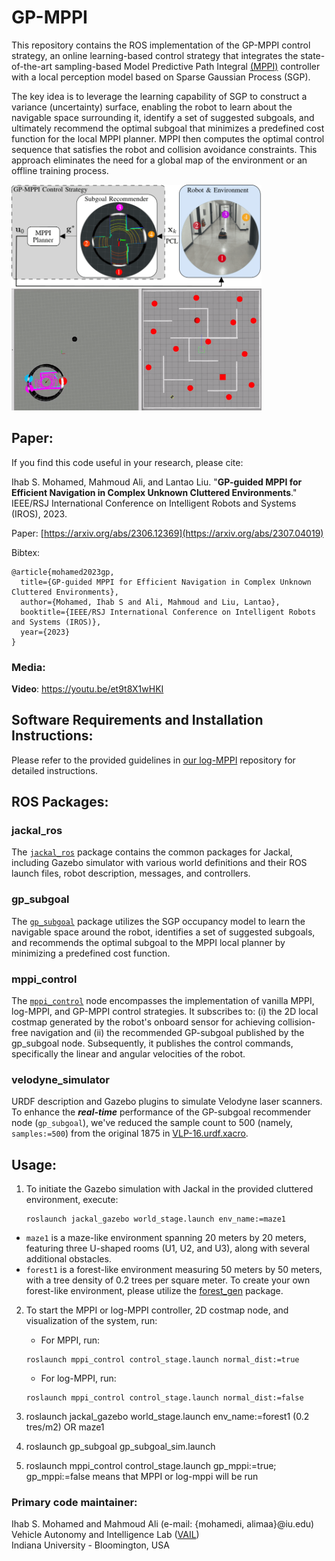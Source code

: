 # GP-MPPI

This repository contains the ROS implementation of the GP-MPPI control strategy, an online learning-based control strategy that integrates the state-of-the-art sampling-based Model Predictive Path Integral [(MPPI)](https://arc.aiaa.org/doi/pdf/10.2514/1.G001921) controller with a local perception model based on Sparse Gaussian Process (SGP).

The key idea is to leverage the learning capability of SGP to construct a variance (uncertainty) surface, enabling the robot to learn about the navigable space surrounding it, identify a set of suggested subgoals, and ultimately recommend the optimal subgoal that minimizes a predefined cost function for the local MPPI planner. MPPI then computes the optimal control sequence that satisfies the robot and collision avoidance constraints. This approach eliminates the need for a global map of the environment or an offline training process.

<img src="media/GP-MPPI-Architecture.png" alt="GP-MPPI-Architecture" width="400"> <img src="media/MU1_SM_T2_2x.gif" alt="Maze 1, Sample Mode (SM)" width="400">

## Paper:

If you find this code useful in your research, please cite:

Ihab S. Mohamed, Mahmoud Ali, and Lantao Liu. "**GP-guided MPPI for Efficient Navigation in Complex Unknown Cluttered Environments**." IEEE/RSJ International Conference on Intelligent Robots and Systems (IROS), 2023.

Paper: [https://arxiv.org/abs/2306.12369](https://arxiv.org/abs/2307.04019)

Bibtex:
```
@article{mohamed2023gp,
  title={GP-guided MPPI for Efficient Navigation in Complex Unknown Cluttered Environments},
  author={Mohamed, Ihab S and Ali, Mahmoud and Liu, Lantao},
  booktitle={IEEE/RSJ International Conference on Intelligent Robots and Systems (IROS)},
  year={2023}
}
```

### Media:
**Video**: https://youtu.be/et9t8X1wHKI

## Software Requirements and Installation Instructions:
 Please refer to the provided guidelines in [our log-MPPI](https://github.com/IhabMohamed/log-MPPI_ros#software-requirements) repository for detailed instructions. 

## ROS Packages:

### jackal_ros
The [`jackal_ros`](https://github.com/IhabMohamed/GP-MPPI/tree/main/jackal_ros) package contains the common packages for Jackal, including Gazebo simulator with various world definitions and their ROS launch files, robot description, messages, and controllers. 

### gp_subgoal
The [`gp_subgoal`](https://github.com/IhabMohamed/GP-MPPI/tree/main/gp_subgoal) package utilizes the SGP occupancy model to learn the navigable space around the robot, identifies a set of suggested subgoals, and recommends the optimal subgoal to the MPPI local planner by minimizing a predefined cost function.

### mppi_control
The [`mppi_control`](https://github.com/IhabMohamed/GP-MPPI/tree/main/mppi_control) node encompasses the implementation of vanilla MPPI, log-MPPI, and GP-MPPI control strategies. It subscribes to: (i) the 2D local costmap generated by the robot's onboard sensor for achieving collision-free navigation and (ii) the recommended GP-subgoal published by the gp_subgoal node. Subsequently, it publishes the control commands, specifically the linear and angular velocities of the robot.

### velodyne_simulator
URDF description and Gazebo plugins to simulate Velodyne laser scanners. To enhance the **_real-time_** performance of the GP-subgoal recommender node (`gp_subgoal`), we've reduced the sample count to 500 (namely, `samples:=500`) from the original 1875 in [VLP-16.urdf.xacro](https://github.com/IhabMohamed/GP-MPPI/blob/b7faf0006f1730d14fbecce75b2f87f48c5e7671/velodyne_simulator/velodyne_description/urdf/VLP-16.urdf.xacro#L16).

## Usage: 
1. To initiate the Gazebo simulation with Jackal in the provided cluttered environment, execute:
	```
	roslaunch jackal_gazebo world_stage.launch env_name:=maze1
	```
 * `maze1` is a maze-like environment spanning 20 meters by 20 meters, featuring three U-shaped rooms (U1, U2, and U3), along with several additional obstacles.
 * `forest1` is a forest-like environment measuring 50 meters by 50 meters, with a tree density of 0.2 trees per square meter. To create your own forest-like environment, please utilize the [forest_gen](https://github.com/ethz-asl/forest_gen) package.

2. To start the MPPI or log-MPPI controller, 2D costmap node, and visualization of the system, run:
 	* For MPPI, run:
	```
	roslaunch mppi_control control_stage.launch normal_dist:=true
	```
	* For log-MPPI, run:
	```
	roslaunch mppi_control control_stage.launch normal_dist:=false
	```

1. roslaunch jackal_gazebo world_stage.launch env_name:=forest1 (0.2 tres/m2) OR maze1
2. roslaunch  gp_subgoal gp_subgoal_sim.launch
4. roslaunch mppi_control control_stage.launch gp_mppi:=true; gp_mppi:=false means that MPPI or log-mppi will be run 


### Primary code maintainer:
Ihab S. Mohamed and Mahmoud Ali (e-mail: {mohamedi, alimaa}@iu.edu)\
Vehicle Autonomy and Intelligence Lab ([VAIL](https://vail.sice.indiana.edu/))\
Indiana University - Bloomington, USA


